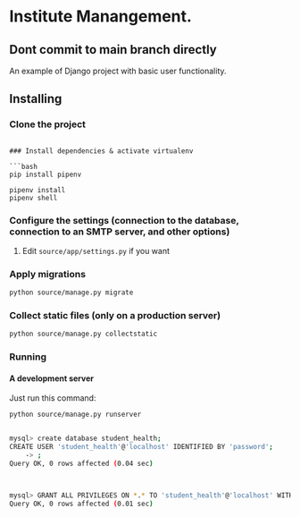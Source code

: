 # Institute Manangement. 
## Dont commit to main branch directly
An example of Django project with basic user functionality.



## Installing

### Clone the project


```

### Install dependencies & activate virtualenv

```bash
pip install pipenv

pipenv install
pipenv shell
```

### Configure the settings (connection to the database, connection to an SMTP server, and other options)

1. Edit `source/app/settings.py` if you want

### Apply migrations

```bash
python source/manage.py migrate
```

### Collect static files (only on a production server)

```bash
python source/manage.py collectstatic
```

### Running

#### A development server

Just run this command:

```bash
python source/manage.py runserver


mysql> create database student_health;
CREATE USER 'student_health'@'localhost' IDENTIFIED BY 'password';
    -> ;
Query OK, 0 rows affected (0.04 sec)



mysql> GRANT ALL PRIVILEGES ON *.* TO 'student_health'@'localhost' WITH GRANT OPTION;
Query OK, 0 rows affected (0.01 sec)

```
